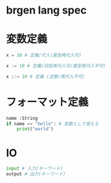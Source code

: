 # brgen lang spec

# 変数定義
```py
x = 10 # 定義/代入(異型再代入可)
```
```py
x := 10 # 定義(同型再代入可/異型再代入不可)
```
```py
x ::= 10 # 定義 (定数/再代入不可)
```

# フォーマット定義
```py
name :String
if name == "hello": # 変数として使える
    print("world")
```

# IO
```py
input # 入力(キーワード)
output # 出力(キーワード)
```
